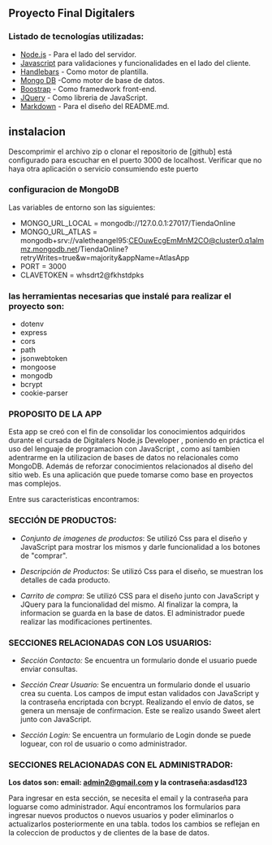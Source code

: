 ## **Proyecto Final Digitalers**

### **Listado de tecnologías utilizadas:**

- [Node.js](https://nodejs.org/en)  - Para el lado del servidor.
- [Javascript](https://developer.mozilla.org/es/docs/Web/JavaScript) para validaciones y funcionalidades en el lado del cliente.
- [Handlebars](https://handlebarsjs.com/ )  - Como motor de plantilla.
- [Mongo DB](https://www.mongodb.com/es-) -Como motor de base de datos.
- [Boostrap](https://getbootstrap.com/) - Como framedwork front-end.
- [JQuery](https://jquery.com/) - Como libreria de JavaScript.
- [Markdown](https://markdown.es/) - Para el diseño del README.md.


## **instalacion**

Descomprimir el archivo zip o clonar el repositorio de [github]
está configurado para escuchar en el puerto 3000 de localhost.
Verificar que no haya otra aplicación o servicio consumiendo este puerto


### **configuracion de MongoDB**
Las variables de entorno son las siguientes:

- MONGO_URL_LOCAL = mongodb://127.0.0.1:27017/TiendaOnline
- MONGO_URL_ATLAS = mongodb+srv://valetheangel95:CEOuwEcgEmMnM2CO@cluster0.q1almmz.mongodb.net/TiendaOnline?retryWrites=true&w=majority&appName=AtlasApp
- PORT = 3000
- CLAVETOKEN = whsdrt2@fkhstdpks

### **las herramientas necesarias que instalé para realizar el proyecto son:**
- dotenv
- express
- cors 
- path
- jsonwebtoken
- mongoose
- mongodb
- bcrypt
- cookie-parser


### **PROPOSITO DE LA APP**
Esta app se creó con el fin de consolidar los conocimientos adquiridos durante el cursada de Digitalers Node.js Developer , poniendo en práctica el uso del lenguaje de programacion con JavaScript , como así tambien adentrarme en la utilizacion de bases de datos no relacionales como MongoDB. Además de reforzar conocimientos relacionados al diseño del sitio web. Es una aplicación que puede tomarse como base en proyectos mas complejos.

Entre sus caracteristicas encontramos:

### **SECCIÓN DE PRODUCTOS:**

- *Conjunto de imagenes de productos*: Se utilizó Css para el diseño y JavaScript para mostrar los mismos y darle funcionalidad a los botones de "comprar".

- *Descripción de Productos*: Se utilizó Css para el diseño, se muestran los detalles de cada producto.

- *Carrito de compra*: Se utilizó CSS para el diseño junto con JavaScript y JQuery para la funcionalidad del mismo. Al finalizar la compra, la informacion se guarda en la base de datos. El administrador puede realizar las modificaciones pertinentes.



 ### **SECCIONES RELACIONADAS CON LOS USUARIOS:**


 - *Sección Contacto:* Se encuentra un formulario donde el usuario puede enviar consultas.

 - *Sección Crear Usuario:* Se encuentra un formulario donde el usuario crea su cuenta. Los campos de imput estan validados con JavaScript y la contraseña encriptada con bcrypt. Realizando el envío de datos, se genera un mensaje de confirmacion. Este se realizo usando Sweet alert junto con JavaScript.

 - *Sección Login:* Se encuentra un formulario de Login donde se puede loguear, con rol de usuario o como administrador.





### **SECCIONES RELACIONADAS CON EL ADMINISTRADOR:**


 **Los datos son: email: admin2@gmail.com y la contraseña:asdasd123**
  

 Para ingresar en esta sección, se necesita el email y la contraseña para loguarse como administrador. Aquí encontramos los formularios para ingresar nuevos productos o nuevos usuarios y poder eliminarlos o actualizarlos posteriormente en una tabla. todos los cambios se reflejan en la coleccion de productos y de clientes de la base de datos. 
